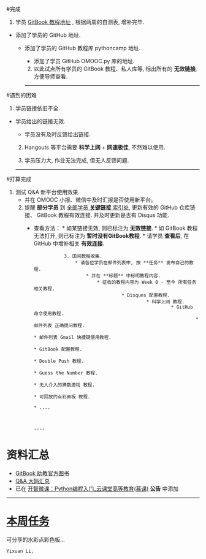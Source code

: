 

#完成
1. 学员 [GitBook 教程地址](https://github.com/OpenMindClub/OMOOC.py/wiki) , 根据两周的自测表, 增补完毕.
  * 添加了学员的 GitHub 地址.
    * 添加了学员的 GitHub 教程库 pythoncamp 地址.
	  * 添加了学员 GitHub OMOOC.py 库的地址.

	  2. 以此试点所有学员的 GitBook 教程、私人库等, 标出所有的 **无效链接**, 方便导师查看. 


	  -----------

#遇到的困难
1. 学员链接依旧不全. 
  * 学员给出的链接无效.
    * 学员没有及时反馈给出链接.

	2. Hangouts 等平台需要 **科学上网** + **网速极佳**, 不然难以使用. 

	3. 学员压力大, 作业无法完成, 但无人反馈问题.


	---------

#打算完成
 1. 测试 Q&A 新平台使用效果.
    * 并在 OMOOC 小报、微信中及时汇报是否使用新平台。
	 2. 提醒 **部分学员** 到 [全部学员 **关键链接** 索引处](https://github.com/OpenMindClub/OMOOC.py/wiki), 更新有效的 GitHub 仓库链接、 GitBook 教程有效连接. 并及时更新是否有 Disqus 功能.
	    * 查看方法：
		       * 如某链接无效, 则已标注为 **无效链接**.
			          * 如 GitBook 教程无法打开, 则已标注为 **暂时没有GitBook教程**.
					    * 请学员 **查看后**, 在 GitHub 中增补相关 **有效连接**. 

						 3. 田间教程收集.
						     * 请各位学员在邮件列表中, 按 **任务** 发布自己的教程.
							     * 并在 **标题** 中标明教程内容.
								     * 征收的教程内容为 Week 0 - 至今 所有任务相关教程. 
									          * Disques 配置教程.
											           * 科学上网 教程.
													            * GitHub 命令使用教程.
																         * 邮件列表 正确提问教程.
																		          * 邮件列表 Gmail 快捷键使用教程. 
																				           * GitBook 配置教程.
																						            * Double Push 教程.
																									         * Guess the Number 教程.
																											          * 无人介入的猜数游戏 教程.
																													           * 可回放的点彩画板 教程.
																															            * ....
																																		         

																																				 ----

# 资料汇总

* [GitBook 助教官方图书](http://openmindclub.gitbooks.io/omooc-py/content/MOOC/INFO/week3/weekly_letter_150403.html)
* [Q&A 大妈汇总](http://wiki.zoomquiet.io/omooc/)
* 已在 [开智微课：Python编程入门_云课堂高等教育(慕课)](http://mooc.study.163.com/spoc/learn/Openmind-1000043000#/learn/announce) **公告** 中添加 


----

# [本周任务](http://mooc.study.163.com/spoc/learn/Openmind-1000043000#/learn/content?type=detail&id=1000123032)
可分享的水彩点彩色板...
    
	Yixuan Li.
	         





			    
				   


